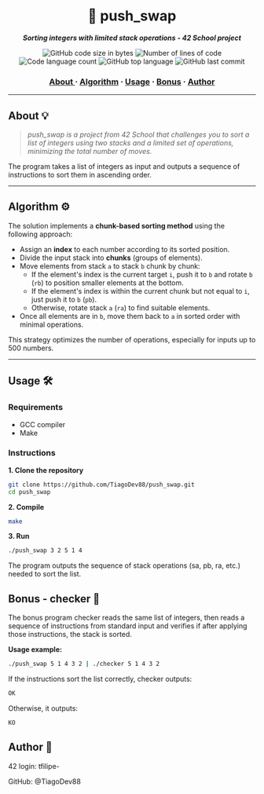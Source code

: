 <h1 align="center">
	🚀 push_swap
</h1>

<p align="center">
	<b><i>Sorting integers with limited stack operations - 42 School project</i></b><br>
</p>

<p align="center">
	<img alt="GitHub code size in bytes" src="https://img.shields.io/github/languages/code-size/TiagoDev88/push_swap?color=lightblue" />
	<img alt="Number of lines of code" src="https://img.shields.io/tokei/lines/github/TiagoDev88/push_swap?color=critical" />
	<img alt="Code language count" src="https://img.shields.io/github/languages/count/TiagoDev88/push_swap?color=yellow" />
	<img alt="GitHub top language" src="https://img.shields.io/github/languages/top/TiagoDev88/push_swap?color=blue" />
	<img alt="GitHub last commit" src="https://img.shields.io/github/last-commit/TiagoDev88/push_swap?color=green" />
</p>

<h3 align="center">
	<a href="#about-">About </a>
	<span> · </span>
	<a href="#algorithm-">Algorithm</a>
	<span> · </span>
	<a href="#usage-">Usage</a>
	<span> · </span>
	<a href="#bonus">Bonus</a>
	<span> · </span>
	<a href="#author">Author</a>
</h3>

---

## About 💡

> _push_swap is a project from 42 School that challenges you to sort a list of integers using two stacks and a limited set of operations, minimizing the total number of moves._

The program takes a list of integers as input and outputs a sequence of instructions to sort them in ascending order.

---

## Algorithm ⚙️

The solution implements a **chunk-based sorting method** using the following approach:

- Assign an **index** to each number according to its sorted position.
- Divide the input stack into **chunks** (groups of elements).
- Move elements from stack `a` to stack `b` chunk by chunk:
  - If the element's index is the current target `i`, push it to `b` and rotate `b` (`rb`) to position smaller elements at the bottom.
  - If the element's index is within the current chunk but not equal to `i`, just push it to `b` (`pb`).
  - Otherwise, rotate stack `a` (`ra`) to find suitable elements.
- Once all elements are in `b`, move them back to `a` in sorted order with minimal operations.

This strategy optimizes the number of operations, especially for inputs up to 500 numbers.

---

## Usage 🛠️

### Requirements

- GCC compiler
- Make

### Instructions

**1. Clone the repository**

```bash
git clone https://github.com/TiagoDev88/push_swap.git
cd push_swap
```

**2. Compile**
```bash
make
```

**3. Run**
```bash
./push_swap 3 2 5 1 4
```
The program outputs the sequence of stack operations (sa, pb, ra, etc.) needed to sort the list.

## Bonus - checker 🎁

The bonus program checker reads the same list of integers, then reads a sequence of instructions from standard input and verifies if after applying those instructions, the stack is sorted.

**Usage example:**
```bash
./push_swap 5 1 4 3 2 | ./checker 5 1 4 3 2
```
If the instructions sort the list correctly, checker outputs:

```bash
OK
```

Otherwise, it outputs:

```bash
KO
```

## Author 👤
42 login: tfilipe-

GitHub: @TiagoDev88